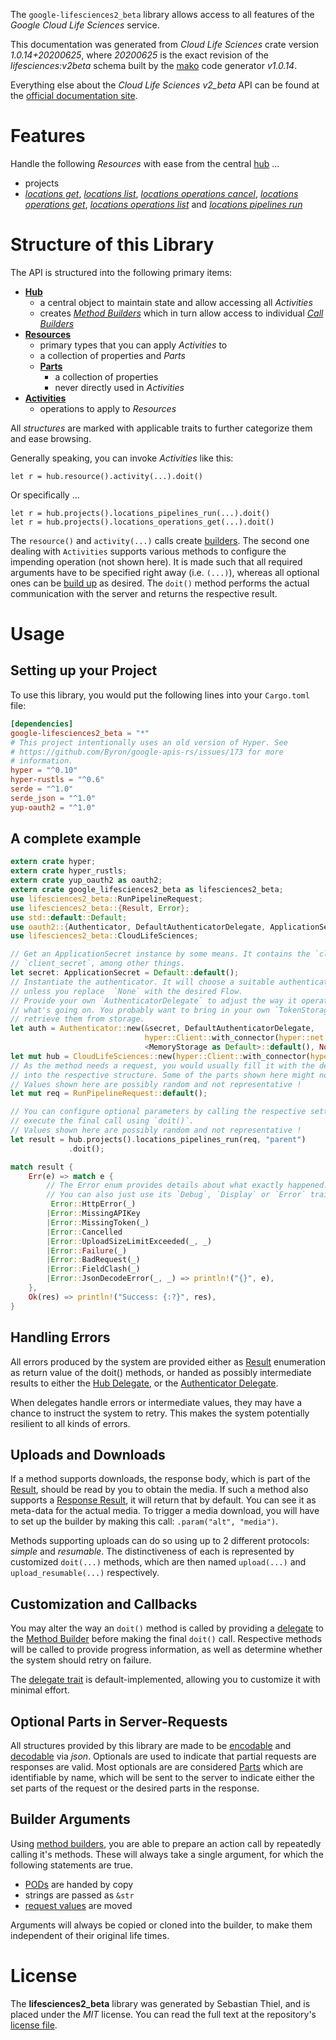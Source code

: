 <!---
DO NOT EDIT !
This file was generated automatically from 'src/mako/api/README.md.mako'
DO NOT EDIT !
-->
The `google-lifesciences2_beta` library allows access to all features of the *Google Cloud Life Sciences* service.

This documentation was generated from *Cloud Life Sciences* crate version *1.0.14+20200625*, where *20200625* is the exact revision of the *lifesciences:v2beta* schema built by the [mako](http://www.makotemplates.org/) code generator *v1.0.14*.

Everything else about the *Cloud Life Sciences* *v2_beta* API can be found at the
[official documentation site](https://cloud.google.com/life-sciences).
# Features

Handle the following *Resources* with ease from the central [hub](https://docs.rs/google-lifesciences2_beta/1.0.14+20200625/google_lifesciences2_beta/struct.CloudLifeSciences.html) ... 

* projects
 * [*locations get*](https://docs.rs/google-lifesciences2_beta/1.0.14+20200625/google_lifesciences2_beta/struct.ProjectLocationGetCall.html), [*locations list*](https://docs.rs/google-lifesciences2_beta/1.0.14+20200625/google_lifesciences2_beta/struct.ProjectLocationListCall.html), [*locations operations cancel*](https://docs.rs/google-lifesciences2_beta/1.0.14+20200625/google_lifesciences2_beta/struct.ProjectLocationOperationCancelCall.html), [*locations operations get*](https://docs.rs/google-lifesciences2_beta/1.0.14+20200625/google_lifesciences2_beta/struct.ProjectLocationOperationGetCall.html), [*locations operations list*](https://docs.rs/google-lifesciences2_beta/1.0.14+20200625/google_lifesciences2_beta/struct.ProjectLocationOperationListCall.html) and [*locations pipelines run*](https://docs.rs/google-lifesciences2_beta/1.0.14+20200625/google_lifesciences2_beta/struct.ProjectLocationPipelineRunCall.html)




# Structure of this Library

The API is structured into the following primary items:

* **[Hub](https://docs.rs/google-lifesciences2_beta/1.0.14+20200625/google_lifesciences2_beta/struct.CloudLifeSciences.html)**
    * a central object to maintain state and allow accessing all *Activities*
    * creates [*Method Builders*](https://docs.rs/google-lifesciences2_beta/1.0.14+20200625/google_lifesciences2_beta/trait.MethodsBuilder.html) which in turn
      allow access to individual [*Call Builders*](https://docs.rs/google-lifesciences2_beta/1.0.14+20200625/google_lifesciences2_beta/trait.CallBuilder.html)
* **[Resources](https://docs.rs/google-lifesciences2_beta/1.0.14+20200625/google_lifesciences2_beta/trait.Resource.html)**
    * primary types that you can apply *Activities* to
    * a collection of properties and *Parts*
    * **[Parts](https://docs.rs/google-lifesciences2_beta/1.0.14+20200625/google_lifesciences2_beta/trait.Part.html)**
        * a collection of properties
        * never directly used in *Activities*
* **[Activities](https://docs.rs/google-lifesciences2_beta/1.0.14+20200625/google_lifesciences2_beta/trait.CallBuilder.html)**
    * operations to apply to *Resources*

All *structures* are marked with applicable traits to further categorize them and ease browsing.

Generally speaking, you can invoke *Activities* like this:

```Rust,ignore
let r = hub.resource().activity(...).doit()
```

Or specifically ...

```ignore
let r = hub.projects().locations_pipelines_run(...).doit()
let r = hub.projects().locations_operations_get(...).doit()
```

The `resource()` and `activity(...)` calls create [builders][builder-pattern]. The second one dealing with `Activities` 
supports various methods to configure the impending operation (not shown here). It is made such that all required arguments have to be 
specified right away (i.e. `(...)`), whereas all optional ones can be [build up][builder-pattern] as desired.
The `doit()` method performs the actual communication with the server and returns the respective result.

# Usage

## Setting up your Project

To use this library, you would put the following lines into your `Cargo.toml` file:

```toml
[dependencies]
google-lifesciences2_beta = "*"
# This project intentionally uses an old version of Hyper. See
# https://github.com/Byron/google-apis-rs/issues/173 for more
# information.
hyper = "^0.10"
hyper-rustls = "^0.6"
serde = "^1.0"
serde_json = "^1.0"
yup-oauth2 = "^1.0"
```

## A complete example

```Rust
extern crate hyper;
extern crate hyper_rustls;
extern crate yup_oauth2 as oauth2;
extern crate google_lifesciences2_beta as lifesciences2_beta;
use lifesciences2_beta::RunPipelineRequest;
use lifesciences2_beta::{Result, Error};
use std::default::Default;
use oauth2::{Authenticator, DefaultAuthenticatorDelegate, ApplicationSecret, MemoryStorage};
use lifesciences2_beta::CloudLifeSciences;

// Get an ApplicationSecret instance by some means. It contains the `client_id` and 
// `client_secret`, among other things.
let secret: ApplicationSecret = Default::default();
// Instantiate the authenticator. It will choose a suitable authentication flow for you, 
// unless you replace  `None` with the desired Flow.
// Provide your own `AuthenticatorDelegate` to adjust the way it operates and get feedback about 
// what's going on. You probably want to bring in your own `TokenStorage` to persist tokens and
// retrieve them from storage.
let auth = Authenticator::new(&secret, DefaultAuthenticatorDelegate,
                              hyper::Client::with_connector(hyper::net::HttpsConnector::new(hyper_rustls::TlsClient::new())),
                              <MemoryStorage as Default>::default(), None);
let mut hub = CloudLifeSciences::new(hyper::Client::with_connector(hyper::net::HttpsConnector::new(hyper_rustls::TlsClient::new())), auth);
// As the method needs a request, you would usually fill it with the desired information
// into the respective structure. Some of the parts shown here might not be applicable !
// Values shown here are possibly random and not representative !
let mut req = RunPipelineRequest::default();

// You can configure optional parameters by calling the respective setters at will, and
// execute the final call using `doit()`.
// Values shown here are possibly random and not representative !
let result = hub.projects().locations_pipelines_run(req, "parent")
             .doit();

match result {
    Err(e) => match e {
        // The Error enum provides details about what exactly happened.
        // You can also just use its `Debug`, `Display` or `Error` traits
         Error::HttpError(_)
        |Error::MissingAPIKey
        |Error::MissingToken(_)
        |Error::Cancelled
        |Error::UploadSizeLimitExceeded(_, _)
        |Error::Failure(_)
        |Error::BadRequest(_)
        |Error::FieldClash(_)
        |Error::JsonDecodeError(_, _) => println!("{}", e),
    },
    Ok(res) => println!("Success: {:?}", res),
}

```
## Handling Errors

All errors produced by the system are provided either as [Result](https://docs.rs/google-lifesciences2_beta/1.0.14+20200625/google_lifesciences2_beta/enum.Result.html) enumeration as return value of 
the doit() methods, or handed as possibly intermediate results to either the 
[Hub Delegate](https://docs.rs/google-lifesciences2_beta/1.0.14+20200625/google_lifesciences2_beta/trait.Delegate.html), or the [Authenticator Delegate](https://docs.rs/yup-oauth2/*/yup_oauth2/trait.AuthenticatorDelegate.html).

When delegates handle errors or intermediate values, they may have a chance to instruct the system to retry. This 
makes the system potentially resilient to all kinds of errors.

## Uploads and Downloads
If a method supports downloads, the response body, which is part of the [Result](https://docs.rs/google-lifesciences2_beta/1.0.14+20200625/google_lifesciences2_beta/enum.Result.html), should be
read by you to obtain the media.
If such a method also supports a [Response Result](https://docs.rs/google-lifesciences2_beta/1.0.14+20200625/google_lifesciences2_beta/trait.ResponseResult.html), it will return that by default.
You can see it as meta-data for the actual media. To trigger a media download, you will have to set up the builder by making
this call: `.param("alt", "media")`.

Methods supporting uploads can do so using up to 2 different protocols: 
*simple* and *resumable*. The distinctiveness of each is represented by customized 
`doit(...)` methods, which are then named `upload(...)` and `upload_resumable(...)` respectively.

## Customization and Callbacks

You may alter the way an `doit()` method is called by providing a [delegate](https://docs.rs/google-lifesciences2_beta/1.0.14+20200625/google_lifesciences2_beta/trait.Delegate.html) to the 
[Method Builder](https://docs.rs/google-lifesciences2_beta/1.0.14+20200625/google_lifesciences2_beta/trait.CallBuilder.html) before making the final `doit()` call. 
Respective methods will be called to provide progress information, as well as determine whether the system should 
retry on failure.

The [delegate trait](https://docs.rs/google-lifesciences2_beta/1.0.14+20200625/google_lifesciences2_beta/trait.Delegate.html) is default-implemented, allowing you to customize it with minimal effort.

## Optional Parts in Server-Requests

All structures provided by this library are made to be [encodable](https://docs.rs/google-lifesciences2_beta/1.0.14+20200625/google_lifesciences2_beta/trait.RequestValue.html) and 
[decodable](https://docs.rs/google-lifesciences2_beta/1.0.14+20200625/google_lifesciences2_beta/trait.ResponseResult.html) via *json*. Optionals are used to indicate that partial requests are responses 
are valid.
Most optionals are are considered [Parts](https://docs.rs/google-lifesciences2_beta/1.0.14+20200625/google_lifesciences2_beta/trait.Part.html) which are identifiable by name, which will be sent to 
the server to indicate either the set parts of the request or the desired parts in the response.

## Builder Arguments

Using [method builders](https://docs.rs/google-lifesciences2_beta/1.0.14+20200625/google_lifesciences2_beta/trait.CallBuilder.html), you are able to prepare an action call by repeatedly calling it's methods.
These will always take a single argument, for which the following statements are true.

* [PODs][wiki-pod] are handed by copy
* strings are passed as `&str`
* [request values](https://docs.rs/google-lifesciences2_beta/1.0.14+20200625/google_lifesciences2_beta/trait.RequestValue.html) are moved

Arguments will always be copied or cloned into the builder, to make them independent of their original life times.

[wiki-pod]: http://en.wikipedia.org/wiki/Plain_old_data_structure
[builder-pattern]: http://en.wikipedia.org/wiki/Builder_pattern
[google-go-api]: https://github.com/google/google-api-go-client

# License
The **lifesciences2_beta** library was generated by Sebastian Thiel, and is placed 
under the *MIT* license.
You can read the full text at the repository's [license file][repo-license].

[repo-license]: https://github.com/Byron/google-apis-rsblob/master/LICENSE.md
